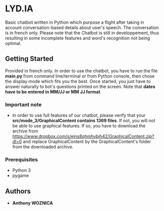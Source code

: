 # LYD.IA
Basic chatbot written in Python which purpose a flight after taking in account conversation-based details about user's speech. The conversation is in french only.
Please note that the Chatbot is still in developpement, thus resulting in some incomplete features and word's recognition not being optimal.


## Getting Started

Provided in french only. In order to use the chatbot, you have to run the file **main.py** from command line/terminal or from Python console, then chose the display mode which fits you the best. Once started, you  just have to answer naturally to bot's questions printed on the screen. Note that **dates have to be entered in MM/JJ or MM JJ format**.


### Important note
* In order to use full features of our chatbot, please verify that your **src/mode_3/GraphicalContent contains 1369 files**. If not, you will not be able to use graphical features. If so, you have to download the archive from https://www.dropbox.com/s/ejns8qhmhybjh42/GraphicalContent.zip?dl=0 and replace GraphicalContent by the GraphicalContent's folder from the downloaded archive.


### Prerequisites

* Python 3
* pygame


## Authors
* **Anthony WOZNICA**
